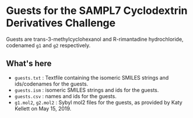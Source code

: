 # Guests for the SAMPL7 Cyclodextrin Derivatives Challenge

Guests are trans-3-methylcyclohexanol and R-rimantadine hydrochloride, codenamed `g1` and `g2` respectively.


## What's here

- `guests.txt` : Textfile containing the isomeric SMILES strings and ids/codenames for the guests.
- `guests.ism` : isomeric SMILES strings and ids for the guests.
- `guests.csv` : names and ids for the guests.
- `g1.mol2`, `g2.mol2` : Sybyl mol2 files for the guests, as provided by Katy Kellett on May 15, 2019.
